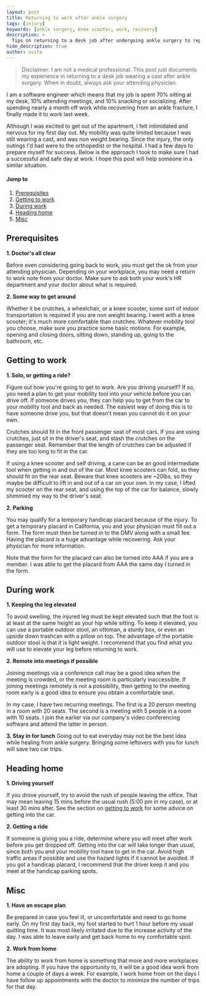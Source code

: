 ```yaml
---
layout: post
title: Returning to work after ankle surgery
tags: [injury]
keywords: [ankle surgery, knee scooter, work, recovery]
description: >
  Tips on returning to a desk job after undergoing ankle surgery to repair a fracture.
hide_description: true
author: uvita
---
```


> Disclaimer: I am not a medical professional. This post just documents my experience in returning to a desk job wearing a cast after ankle surgery. When in doubt, always ask your attending physician.

I am a software engineer which means that my job is spent 70% sitting at my desk, 10% attending meetings, and 10% snacking or socializing. After spending nearly a month off work while recovering from an ankle fracture, I finally made it to work last week.

Although I was excited to get out of the apartment, I felt intimidated and nervous for my first day out. My mobility was quite limited because I was still wearing a cast, and was non weight bearing. Since the injury, the only outings I'd had were to the orthopedist or the hospital. I had a few days to prepare myself for success. Below is the approach I took to make sure I had a successful and safe day at work. I hope this post will help someone in a similar situation.

#### Jump to
1. [Prerequisites](#prerequisites)
2. [Getting to work](#getting-to-work)
3. [During work](#during-work)
3. [Heading home](#heading-home)
3. [Misc](#misc)

## Prerequisites
**1. Doctor's all clear**

  Before even considering going back to work, you must get the ok from your attending physician. Depending on your workplace, you may need a return to work note from your doctor. Make sure to ask both your work's HR department and your doctor about what is required.

**2. Some way to get around**

  Whether it be crutches, a wheelchair, or a knee scooter, some sort of indoor transportation is required if you are non weight bearing. I went with a knee scooter; it's much more comfortable than crutches. Whatever mobility tool you choose, make sure you practice some basic motions. For example, opening and closing doors, sitting down, standing up, going to the bathroom, etc.

## Getting to work
**1. Solo, or getting a ride?**

  Figure out how you're going to get to work. Are you driving yourself? If so,  you need a plan to get your mobility tool into your vehicle before you can drive off.  If someone drives you, they can help you to get from the car to your mobility tool and back as needed. The easiest way of doing this is to have someone drive you, but that doesn't mean you cannot do it on your own.

  Crutches should fit in the front passenger seat of most cars. If you are using crutches, just sit in the driver's seat, and stash the crutches on the passenger seat. Remember that the length of crutches can be adjusted if they are too long to fit in the car.

  If using a knee scooter and self driving, a cane can be an good intermediate tool when getting in and out of the car. Most knee scooters can fold, so they should fit on the rear seat. Beware that knee scooters are ~20lbs, so they maybe be difficult to lift in and out of a car on your own. In my case, I lifted my scooter on the rear seat, and using the top of the car for balance, slowly shimmied my way to the driver's seat.

**2. Parking**

  You may qualify for a temporary handicap placard because of the injury. To get a temporary placard in California, you and your physician must fill out a form. The form must then be turned in to the DMV along with a small fee. Having the placard is a huge advantage while recovering. Ask your physician for more information.

  Note that the form for the placard can also be turned into AAA if you are a member. I was able to get the placard from AAA the same day I turned in the form.

## During work
**1. Keeping the leg elevated**

  To avoid swelling, the injured leg must be kept elevated such that the foot is at least at the same height as your hip while sitting. To keep it elevated, you can use a portable outdoor stool, an ottoman, a sturdy box, or even an upside down trashcan with a pillow on top. The advantage of the portable outdoor stool is that it is light weight. I recommend that you find what you will use to elevate your leg before returning to work.

**2. Remote into meetings if possible**

  Joining meetings via a conference call may be a good idea when the meeting is crowded, or the meeting room is particularly inaccessible. If joining meetings remotely is not a possibility, then getting to the meeting room early is a good idea to ensure you obtain a comfortable seat.

  In my case, I have two recurring meetings. The first is a 20 person meeting in a room with 20 seats. The second is a meeting with 5 people in a room with 10 seats. I join the earlier via our company's video conferencing software and attend the latter in person.

**3. Stay in for lunch**
  Going out to eat everyday may not be the best idea while healing from ankle surgery. Bringing some leftovers with you for lunch will save two car trips.

## Heading home
**1. Driving yourself**

  If you drove yourself, try to avoid the rush of people leaving the office. That may mean leaving 15 mins before the usual rush (5:00 pm in my case), or at least 30 mins after. See the section on [getting to work](#getting-to-work) for some advice on getting into the car.

**2. Getting a ride**

  If someone is giving you a ride, determine where you will meet after work before you get dropped off. Getting into the car will take longer than usual, since both you and your mobility tool have to get in the car. Avoid high traffic areas if possible and use the hazard lights if it cannot be avoided.
  If you got a handicap placard, I recommend that the driver keep it and you meet at the handicap parking spots.

## Misc
**1. Have an escape plan**

  Be prepared in case you feel ill, or uncomfortable and need to go home early. On my first day back, my foot started to hurt 1 hour before my usual quitting time. It was most likely irritated due to the increase activity of the day. I was able to leave early and get back home to my comfortable spot.

**2. Work from home**

  The ability to work from home is something that more and more workplaces are adopting. If you have the opportunity to, it will be a good idea work from home a couple of days a week. For example, I work home from on the days I have follow up appointments with the doctor to minimize the number of trips for that day.
